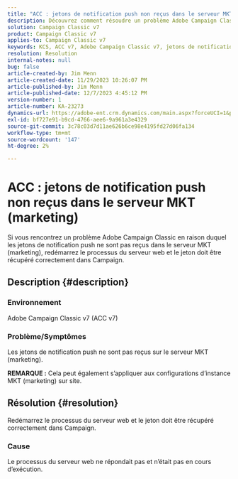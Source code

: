 ```yaml
---
title: "ACC : jetons de notification push non reçus dans le serveur MKT (marketing)"
description: Découvrez comment résoudre un problème Adobe Campaign Classic en raison duquel les jetons de notification push ne sont pas reçus sur le serveur MKT (marketing).
solution: Campaign Classic v7
product: Campaign Classic v7
applies-to: Campaign Classic v7
keywords: KCS, ACC v7, Adobe Campaign Classic v7, jetons de notification push non reçus, MKT, serveur marketing, dépannage
resolution: Resolution
internal-notes: null
bug: false
article-created-by: Jim Menn
article-created-date: 11/29/2023 10:26:07 PM
article-published-by: Jim Menn
article-published-date: 12/7/2023 4:45:12 PM
version-number: 1
article-number: KA-23273
dynamics-url: https://adobe-ent.crm.dynamics.com/main.aspx?forceUCI=1&pagetype=entityrecord&etn=knowledgearticle&id=dc27c245-068f-ee11-8179-6045bd006268
exl-id: bf727e91-b9cd-4766-aee6-9a961a3e4329
source-git-commit: 3c78c03d7d11ae626b6ce98e4195fd27d06fa134
workflow-type: tm+mt
source-wordcount: '147'
ht-degree: 2%

---
```


# ACC : jetons de notification push non reçus dans le serveur MKT (marketing)


Si vous rencontrez un problème Adobe Campaign Classic en raison duquel les jetons de notification push ne sont pas reçus dans le serveur MKT (marketing), redémarrez le processus du serveur web et le jeton doit être récupéré correctement dans Campaign.

## Description {#description}


### Environnement

Adobe Campaign Classic v7 (ACC v7)



### Problème/Symptômes

Les jetons de notification push ne sont pas reçus sur le serveur MKT (marketing).

<b>REMARQUE :</b> Cela peut également s’appliquer aux configurations d’instance MKT (marketing) sur site.




## Résolution {#resolution}


Redémarrez le processus du serveur web et le jeton doit être récupéré correctement dans Campaign.

### Cause

Le processus du serveur web ne répondait pas et n’était pas en cours d’exécution.
